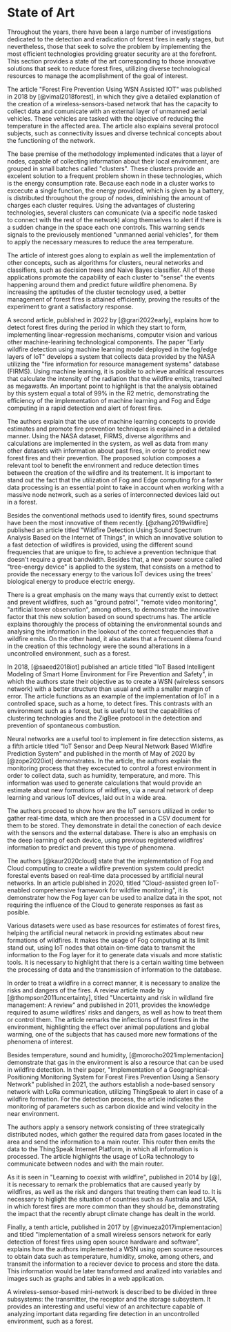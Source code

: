 # State of Art

Throughout the years, there have been a large number of 
investigations dedicated to the detection and eradication of 
forest fires in early stages, but nevertheless, those that 
seek to solve the problem by implementing the most efficient 
technologies providing greater security are at the forefront. 
This section provides a state of the art corresponding to 
those innovative solutions that seek to reduce forest fires, 
utilizing diverse technological resources to manage the 
acomplishment of the goal of interest.

The article "Forest Fire Prevention Using WSN Assisted IOT" 
was published in 2018 by [@vimal2018forest], 
in which they give a detailed explanation of the creation of a 
wireless-sensors-based network that has the capacity to 
collect data and comunicate with an external layer of 
unmanned aerial vehicles. These vehicles are tasked with the 
objecive of reducing the temperature in the affected area. The 
article also explains several protocol subjects, such as 
connectivity issues and diverse technical concepts about the 
functioning of the network.

The base premise of the methodology implemented indicates that 
a layer of nodes, capable of collecting information about 
their local environment, are grouped in small batches called 
"clusters". These clusters provide an excelent solution to a 
frequent problem shown in these technologies, which is the 
energy consumption rate. Because each node in a cluster works 
to excecute a single function, the energy provided, which is 
given by a battery, is distributed throughout the group of 
nodes, diminishing the amount of charges each cluster 
requires. Using the advantages of clustering technologies, 
several clusters can comunicate (via a specific node tasked to 
connect with the rest of the network) along themselves to 
alert if there is a sudden change in the space each one 
controls. This warning sends signals to the previousely 
mentioned "unmanned aerial vehicles", for them to apply the 
necessary measures to reduce the area temperature.

The article of interest goes along to explain as well the 
implementation of other concepts, such as algorithms for 
clusters, neural networks and classifiers, such as decision 
trees and Naive Bayes classifier. All of these applications 
promote the capability of each cluster to "sense" the events 
happening around them and predict future wildfire phenomena. 
By increasing the aptitudes of the cluster tecnology used, a 
better management of forest fires is attained efficiently, 
proving the results of the experiment to grant a satisfactory 
response.

A second article, published in 2022 by [@grari2022early], 
explains how to detect forest fires during the period in which 
they start to form, implementing linear-regression mechanisms, 
computer vision and various other machine-learining 
technological components. The paper "Early wildfire detection 
using machine learning model deployed in the fog/edge layers 
of IoT" develops a system that collects data provided by the 
NASA utilizing the "fire information for resource management 
systems" database (FIRMS). Using machine learning, it is 
posible to achieve analitical resources that calculate the 
intensity of the radiation that the wildfire emits, 
transalted as megawatts. An important point to highlight is 
that the analysis obtained by this system equal a total of 99% 
in the R2 metric, demonstrating the efficiency of the 
implementation of machine learning and Fog and Edge computing 
in a rapid detection and alert of forest fires.

The authors explain that the use of machine learning concepts to 
provide estimates and promote fire prevention techniques is 
explained in a detailed manner. Using the NASA dataset, FIRMS, 
diverse algorithms and calculations are implemented in the 
system, as well as data from many other datasets with 
information about past fires, in order to predict new forest 
fires and their prevention. The proposed solution composes a 
relevant tool to benefit the environment and reduce detection 
times between the creation of the wildfire and its treatement. 
It is important to stand out the fact that the utilization of 
Fog and Edge computing for a faster data processing is an 
essential point to take in account when working with a massive 
node network, such as a series of interconnected devices laid 
out in a forest.

Besides the conventional methods used to identify fires, sound 
spectrums have been the most innovative of them recently. 
[@zhang2019wildfire] published an article titled "Wildfire 
Detection Using Sound Spectrum Analysis Based on the Internet 
of Things", in which an innovative solution to a fast detection 
of wildfires is provided, using the different sound frequencies 
that are unique to fire, to achieve a prevention technique 
that doesn't require a great bandwidth. Besides that, a new 
power source called "tree-energy device" is applied to the 
system, that consists on a method to provide the necessary 
energy to the various IoT devices using the trees' biological 
energy to produce electric energy.

There is a great emphasis on the many ways that currently exist to 
dettect and prevent wildfires, such as "ground patrol", 
"remote video monitoring", "artificial tower observation", 
among others, to demonstrate the innovative factor that this 
new solution based on sound spectrums has. The article explains 
thoroughly the process of obtaining the environmental sounds 
and analysing the information in the lookout of the correct 
frequencies that a wildfire emits. On the other hand, it also 
states that a frecuent dilema found in the creation of this 
technology were the sound alterations in a uncontrolled 
environment, such as a forest.

In 2018, [@saeed2018iot] published an article titled "IoT 
Based Intelligent Modeling of Smart Home Environment for Fire 
Prevention and Safety", in which the authors state their 
objective as to create a WSN (wireless sensors network) with a 
better structure than usual and with a smaller margin of 
error. The article functions as an example of the 
implementation of IoT in a controlled space, such as a home, 
to detect fires. This contrasts with an environment such as a 
forest, but is useful to test the capabilities of clustering 
technologies and the ZigBee protocol in the detection and 
prevention of spontaneous combustion.

Neural networks are a useful tool to implement in fire detecction sistems, 
as a fifth article titled "IoT Sensor and Deep Neural Network 
Based Wildfire Prediction System" and published in the month 
of May of 2020 by [@zope2020iot] demonstrates. In the article, the authors 
explain the monitoring process that they excecuted to control 
a forest environment in order to collect data, such as 
humidity, temperature, and more. This information was used to 
generate calculations that would provide an estimate about new 
formations of wildfires, via a neural network of deep learning 
and various IoT devices, laid out in a wide area.

The authors proceed to show how are the IoT sensors utilized 
in order to gather real-time data, which are then processed in 
a CSV document for them to be stored. They demonstrate in 
detail the conection of each device with the sensors and the 
external database. There is also an emphasis on the deep learning of 
each device, using previous registered wildfires' information 
to predict and prevent this type of phenomena. 

The authors [@kaur2020cloud] state that the implementation of 
Fog and Cloud computing to create a wildfire 
prevention system could predict forestal events based on 
real-time data processed by artificial neural networks. In an article 
published in 2020, titled "Cloud-assisted green IoT-enabled comprehensive 
framework for wildfire monitoring", it is demonstrater how the Fog 
layer can be used to analize data in the spot, not requiring 
the influence of the Cloud to generate responses as fast as 
posible.

Various datasets were used as base resources for estimates of 
forest fires, helping the artificial neural network in 
providing estimates about new formations of wildfires. It 
makes the usage of Fog computing at its limit stand out, using 
IoT nodes that obtain on-time data to transmit the information 
to the Fog layer for it to generate data visuals and more 
statistic tools. It is necessary to highlight that there is a 
certain waiting time between the processing of data and the 
transmission of information to the database.

In order to treat a wildfire in a correct manner, it is necessary 
to analize the risks and dangers of the fires. A review article 
made by [@thompson2011uncertainty], titled "Uncertainty and 
risk in wildland fire management: A review" 
and published in 2011, provides the knowledge required to 
asume wildfires' risks and dangers, as well as how to treat 
them or control them. The article remarks the inflections of 
forest fires in the environment, highlighting the effect over 
animal populations and global warming, one of the subjects 
that has caused more new formations of the phenomena of 
interest.

Besides temperature, sound and humidity, 
[@morocho2021implementacion] demonstrate that gas in the 
environment is also a resource that can be used in wildfire 
detection. In their paper, "Implementation of a 
Geographical-Positioning Monitoring System for Forest Fires 
Prevention Using a Sensory Network" published in 2021, the 
authors establish a node-based sensory network with LoRa 
communication, utilizing ThingSpeak to alert in case of a 
wildfire formation. For the detection process, the article 
indicates the monitoring of parameters such as carbon dioxide 
and wind velocity in the near environment.

The authors apply a sensory network consisting of three 
strategically distributed nodes, which gather the required 
data from gases located in the area and send the information 
to a main router. This router then emits the data to the 
ThingSpeak Internet Platform, in which all information is 
processed. The article highlights the usage of LoRa technology 
to communicate between nodes and with the main router.

As it is seen in "Learning to coexist with wildfire", 
published in 2014 by [@], it is necessary to remark the problematics that are 
caused yearly by wildfires, as well as the risk and dangers 
that treating them can lead to. It is necessary to higlight the situation of 
countries such as Australia and USA, in which forest fires are 
more common than they should be, demonstrating the impact that 
the recently abrupt climate change has dealt in the world.

Finally, a tenth article, published in 2017 by 
[@vinueza2017implementacion] and titled "Implementation of a 
small wireless sensors network for early detection of forest 
fires using open source hardware and software", explains how 
the authors implemented a WSN using open source resources to 
obtain data such as temperature, humidity, smoke, among 
others, and transmit the information to a reciever device to 
process and store the data. This information would be later 
transformed and analized into variables and images such as 
graphs and tables in a web application.

A wireless-sensor-based mini-network is described to be
divided in three subsystems: the transmitter, the receptor and 
the storage subsystem. It provides an interesting and useful 
view of an architecture capable of analyzing important data 
regarding fire detection in an uncontrolled environment, such 
as a forest.
